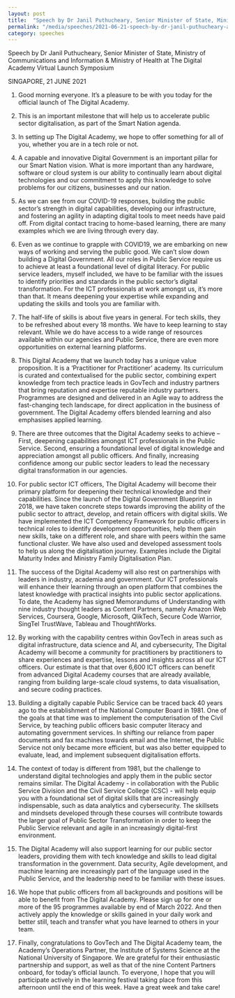 ```yaml
---
layout: post
title:  "Speech by Dr Janil Puthucheary, Senior Minister of State, Ministry of Communications and Information & Ministry of Health at The Digital Academy Virtual Launch Symposium"
permalink: "/media/speeches/2021-06-21-speech-by-dr-janil-puthucheary-at-the-digital-academy-virtual-launch"
category: speeches
---
```


Speech by Dr Janil Puthucheary, Senior Minister of State, Ministry of Communications and Information & Ministry of Health at The Digital Academy Virtual Launch Symposium

SINGAPORE, 21 JUNE 2021

1. Good morning everyone. It’s a pleasure to be with you today for the official launch of The Digital Academy.

2. This is an important milestone that will help us to accelerate public sector digitalisation, as part of  the Smart Nation agenda.

3. In setting up The Digital Academy, we hope to offer something for all of you, whether you are in a tech role or not.

4. A capable and innovative Digital Government is an important pillar for our Smart Nation vision. What is more important than any hardware, software or cloud system is our ability to continually learn about digital technologies and our commitment to apply this knowledge to solve problems for our citizens, businesses and our nation.

5. As we can see from our COVID-19 responses, building the public sector’s strength in digital capabilities, developing our infrastructure, and fostering an agility in adapting digital tools to meet needs have paid off. From digital contact tracing to home-based learning, there are many examples which we are living through every day.

6. Even as we continue to grapple with COVID19, we are embarking on new ways of working and serving the public good. We can’t slow down building a Digital Government.  All our roles in Public Service require us to achieve at least a foundational level of digital literacy. For public service leaders, myself included, we have to be familiar with the issues to identify priorities and standards in the public sector’s digital transformation. For the ICT professionals at work amongst us, it’s more than that. It means deepening your expertise while expanding and updating the skills and tools you are familiar with.

7. The half-life of skills is about five years in general. For tech skills, they to be refreshed about every 18 months. We have to keep learning to stay relevant. While we do have access to a wide range of resources available within our agencies and Public Service, there are even more opportunities on external learning platforms.

8. This Digital Academy that we launch today has a unique value proposition. It is a ‘Practitioner for Practitioner’ academy. Its curriculum is curated and contextualised for the public sector, combining expert knowledge from tech practice leads in GovTech and industry partners that bring reputation and expertise reputable industry partners. Programmes are designed and delivered in an Agile way to address the fast-changing tech landscape, for direct application in the business of government. The Digital Academy offers blended learning and also emphasises applied learning.

9. There are three outcomes that the Digital Academy seeks to achieve – First, deepening capabilities amongst ICT professionals in the Public Service. Second, ensuring a foundational level of digital knowledge and appreciation amongst all public officers. And finally, increasing confidence among our public sector leaders to lead the necessary digital transformation in our agencies.

10. For public sector ICT officers, The Digital Academy will become their primary platform for deepening their technical knowledge and their capabilities. Since the launch of the Digital Government Blueprint in 2018, we have taken concrete steps towards improving the ability of the public sector to attract, develop, and retain officers with digital skills. We have implemented the ICT Competency Framework for public officers in technical roles to identify development opportunities, help them gain new skills, take on a different role, and share with peers within the same functional cluster. We have also used and developed assessment tools to help us along the digitalisation journey. Examples include the Digital Maturity Index and Ministry Family Digitalisation Plan.

11. The success of the Digital Academy will also rest on partnerships with leaders in industry, academia and government. Our ICT professionals will enhance their learning through an open platform that combines the latest knowledge with practical insights into public sector applications. To date, the Academy has signed Memorandums of Understanding with nine industry thought leaders as Content Partners, namely Amazon Web Services, Coursera, Google, Microsoft, QlikTech, Secure Code Warrior, SingTel TrustWave, Tableau and ThoughtWorks.

12. By working with the capability centres within GovTech in areas such as digital infrastructure, data science and AI, and cybersecurity, The Digital Academy will become a community for practitioners by practitioners to share experiences and expertise, lessons and insights across all our ICT officers. Our estimate is that that over 6,600 ICT officers can benefit from advanced Digital Academy courses that are already available, ranging from building large-scale cloud systems, to data visualisation, and secure coding practices.

13. Building a digitally capable Public Service can be traced back 40 years ago to the establishment of the National Computer Board in 1981. One of the goals at that time was to implement the computerisation of the Civil Service, by teaching public officers basic computer literacy and automating government services. In shifting our reliance from paper documents and fax machines towards email and the Internet, the Public Service not only became more efficient, but was also better equipped to evaluate, lead, and implement subsequent digitalisation efforts.

14. The context of today is different from 1981, but the challenge to understand digital technologies and apply them in the public sector remains similar. The Digital Academy - in collaboration with the Public Service Division and the Civil Service College (CSC) - will help equip you with a foundational set of digital skills that are increasingly indispensable, such as data analytics and cybersecurity. The skillsets and mindsets developed through these courses will contribute towards the larger goal of Public Sector Transformation in order to keep the Public Service relevant and agile in an increasingly digital-first environment.

15. The Digital Academy will also support learning for our public sector leaders, providing them with tech knowledge and skills to lead digital transformation in the government. Data security, Agile development, and machine learning are increasingly part of the language used in the Public Service, and the leadership need to be familiar with these issues.

16. We hope that public officers from all backgrounds and positions will be able to benefit from The Digital Academy. Please sign up for one or more of the 95 programmes available by end of March 2022. And then actively apply the knowledge or skills gained in your daily work and better still, teach and transfer what you have learned to others in your team.

17. Finally, congratulations to GovTech and The Digital Academy team, the Academy’s Operations Partner, the Institute of Systems Science at the National University of Singapore. We are grateful for their enthusiastic partnership and support, as well as that of the nine Content Partners onboard, for today’s official launch. To everyone, I hope that you will participate actively in the learning festival taking place from this afternoon until the end of this week. Have a great week and take care! 
